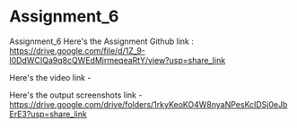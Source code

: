 # Assignment_6
Assignment_6 
Here's the Assignment Github link : https://drive.google.com/file/d/1Z_9-l0DdWCIQa9q8cQWEdMjrmeqeaRtY/view?usp=share_link

Here's the video link - 

Here's the output screenshots link - https://drive.google.com/drive/folders/1rkyKeoKO4W8nyaNPesKcIDSj0eJbErE3?usp=share_link

